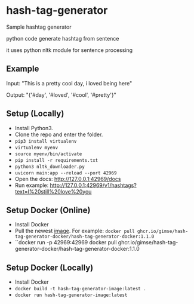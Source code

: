# hash-tag-generator
Sample hashtag generator

python code generate hashtag from sentence

it uses python nltk module for sentence processing

## Example
Input: "This is a pretty cool day, i loved being here"

Output: "{'#day', '#loved', '#cool', '#pretty'}"

## Setup (Locally)
- Install Python3.
- Clone the repo and enter the folder. 
- ``pip3 install virtualenv``
- ``virtualenv myenv``
- ``source myenv/bin/activate``
- ``pip install -r requirements.txt``
- ``python3 nltk_downloader.py ``
- ``uvicorn main:app --reload --port 42969``
- Open the docs: http://127.0.0.1:42969/docs
- Run example: http://127.0.0.1:42969/v1/hashtags?text=I%20still%20love%20you


## Setup Docker (Online)
- Install Docker
- Pull the newest [image](https://github.com/users/gimse/packages/container/package/hash-tag-generator-docker%2Fhash-tag-generator-docker). For example: ``docker pull ghcr.io/gimse/hash-tag-generator-docker/hash-tag-generator-docker:1.1.0``
- ``docker run -p 42969:42969 docker pull ghcr.io/gimse/hash-tag-generator-docker/hash-tag-generator-docker:1.1.0
## Setup Docker (Locally)
- Install Docker
- ``docker build -t hash-tag-generator-image:latest . ``
- ``docker run hash-tag-generator-image:latest``